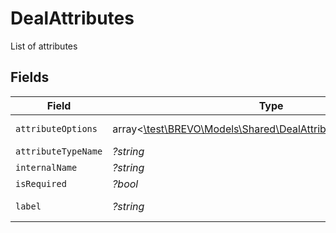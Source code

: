 # DealAttributes

List of attributes


## Fields

| Field                                                                                                                    | Type                                                                                                                     | Required                                                                                                                 | Description                                                                                                              | Example                                                                                                                  |
| ------------------------------------------------------------------------------------------------------------------------ | ------------------------------------------------------------------------------------------------------------------------ | ------------------------------------------------------------------------------------------------------------------------ | ------------------------------------------------------------------------------------------------------------------------ | ------------------------------------------------------------------------------------------------------------------------ |
| `attributeOptions`                                                                                                       | array<[\test\BREVO\Models\Shared\DealAttributesAttributeOptions](../../models/shared/DealAttributesAttributeOptions.md)> | :heavy_minus_sign:                                                                                                       | N/A                                                                                                                      | [object Object]                                                                                                          |
| `attributeTypeName`                                                                                                      | *?string*                                                                                                                | :heavy_minus_sign:                                                                                                       | N/A                                                                                                                      | text                                                                                                                     |
| `internalName`                                                                                                           | *?string*                                                                                                                | :heavy_minus_sign:                                                                                                       | N/A                                                                                                                      | deal_name                                                                                                                |
| `isRequired`                                                                                                             | *?bool*                                                                                                                  | :heavy_minus_sign:                                                                                                       | N/A                                                                                                                      | true                                                                                                                     |
| `label`                                                                                                                  | *?string*                                                                                                                | :heavy_minus_sign:                                                                                                       | N/A                                                                                                                      | Deal Name                                                                                                                |